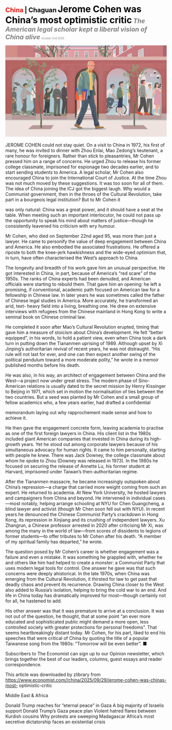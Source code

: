 <span style="color:#E3120B; font-size:14.9pt; font-weight:bold;">China</span> <span style="color:#000000; font-size:14.9pt; font-weight:bold;">| Chaguan</span>
<span style="color:#000000; font-size:21.0pt; font-weight:bold;">Jerome Cohen was China’s most optimistic critic</span>
<span style="color:#808080; font-size:14.9pt; font-weight:bold; font-style:italic;">The American legal scholar kept a liberal vision of China alive</span>
<span style="color:#808080; font-size:6.2pt;">October 2nd 2025</span>

![](../images/029_Jerome_Cohen_was_Chinas_most_optimistic_critic/p0120_img01.jpeg)

JEROME COHEN could not stay quiet. On a visit to China in 1972, his first of many, he was invited to dinner with Zhou Enlai, Mao Zedong’s lieutenant, a rare honour for foreigners. Rather than stick to pleasantries, Mr Cohen pressed him on a range of concerns. He urged Zhou to release his former college classmate, imprisoned for espionage two decades earlier, and to start sending students to America. A legal scholar, Mr Cohen also encouraged China to join the International Court of Justice. At the time Zhou was not much moved by these suggestions. It was too soon for all of them. The idea of China joining the ICJ got the biggest laugh. Why would a Communist government, then in the throes of the Cultural Revolution, take part in a bourgeois legal institution? But to Mr Cohen it

was only natural: China was a great power, and it should have a seat at the table. When meeting such an important interlocutor, he could not pass up the opportunity to speak his mind about matters of justice—though he consistently leavened his criticism with wry humour.

Mr Cohen, who died on September 22nd aged 95, was more than just a lawyer. He came to personify the value of deep engagement between China and America. He also embodied the associated frustrations. He offered a riposte to both the knee-jerk hawkishness and the wide-eyed optimism that, in turn, have often characterised the West’s approach to China.

The longevity and breadth of his work gave him an unusual perspective. He got interested in China, in part, because of America’s “red scare” of the 1950s. The ranks of China experts had been denuded, and American officials were starting to rebuild them. That gave him an opening: he left a promising, if conventional, academic path focused on American law for a fellowship in Chinese law. In later years he was sometimes called the father of Chinese legal studies in America. More accurately, he transformed an arid, text- heavy field into a living, breathing one. He drew on extensive interviews with refugees from the Chinese mainland in Hong Kong to write a seminal book on Chinese criminal law.

He completed it soon after Mao’s Cultural Revolution erupted, timing that gave him a measure of stoicism about China’s development. He felt “better equipped”, in his words, to hold a patient view, even when China took a dark turn in putting down the Tiananmen uprising of 1989. Although upset by Xi Jinping’s authoritarian revival of recent years, he was not distraught. “His rule will not last for ever, and one can then expect another swing of the political pendulum toward a more moderate polity,” he wrote in a memoir published months before his death.

He was also, in his way, an architect of engagement between China and the West—a project now under great stress. The modern phase of Sino- American relations is usually dated to the secret mission by Henry Kissinger to Beijing in 1971, which set in motion the normalisation of ties between the two countries. But a seed was planted by Mr Cohen and a small group of fellow academics who, a few years earlier, had drafted a confidential

memorandum laying out why rapprochement made sense and how to achieve it.

He then gave the engagement concrete form, leaving academia to practise as one of the first foreign lawyers in China. His client list in the 1980s included giant American companies that invested in China during its high-growth years. Yet he stood out among corporate lawyers because of his simultaneous advocacy for human rights. It came to him personally, starting with people he knew. There was Jack Downey, the college classmate about whom he spoke to Zhou (Downey was released in 1973). In the 1980s he focused on securing the release of Annette Lu, his former student at Harvard, imprisoned under Taiwan’s then-authoritarian regime.

After the Tiananmen massacre, he became increasingly outspoken about China’s repression—a charge that carried more weight coming from such an expert. He returned to academia. At New York University, he hosted lawyers and campaigners from China and beyond. He intervened in individual cases —most notably, helping arrange schooling at NYU for Chen Guangcheng, a blind lawyer and activist (though Mr Chen soon fell out with NYU). In recent years he denounced the Chinese Communist Party’s crackdown in Hong Kong, its repression in Xinjiang and its crushing of independent lawyers. Xu Zhangrun, a Chinese professor arrested in 2020 after criticising Mr Xi, was among the many in the world of law—from scores of dissidents to legions of former students—to offer tributes to Mr Cohen after his death. “A member of my spiritual family has departed,” he wrote.

The question posed by Mr Cohen’s career is whether engagement was a failure and even a mistake. It was something he grappled with, whether he and others like him had helped to create a monster: a Communist Party that uses modern legal tools for control. One answer he gave was that such concerns were deeply ahistorical. In the late 1970s, when China was emerging from the Cultural Revolution, it thirsted for law to get past that deadly chaos and prevent its recurrence. Drawing China closer to the West also added to Russia’s isolation, helping to bring the cold war to an end. And life in China today has dramatically improved for most—though certainly not for all, he hastened to add.

His other answer was that it was premature to arrive at a conclusion. It was not out of the question, he thought, that at some point “an ever more educated and sophisticated public might demand a more open, less controlled society with greater protections for personal freedoms”. That seems heartbreakingly distant today. Mr Cohen, for his part, liked to end his speeches that were critical of China by quoting the title of a popular Taiwanese song from the 1980s: “Tomorrow will be even better”. ■

Subscribers to The Economist can sign up to our Opinion newsletter, which brings together the best of our leaders, columns, guest essays and reader correspondence.

This article was downloaded by zlibrary from https://www.economist.com//china/2025/09/29/jerome-cohen-was-chinas-most- optimistic-critic

Middle East & Africa

Donald Trump reaches for “eternal peace” in Gaza A big majority of Israelis support Donald Trump’s Gaza peace plan Violent hatred flares between Kurdish cousins Why protests are sweeping Madagascar Africa’s most secretive dictatorship faces an existential crisis